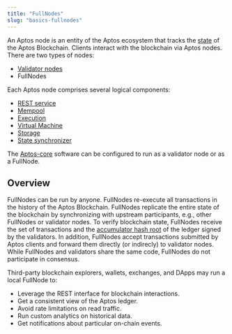 ```yaml
---
title: "FullNodes"
slug: "basics-fullnodes"
---
```


An Aptos node is an entity of the Aptos ecosystem that tracks the [state](/reference/glossary#state) of the Aptos Blockchain. Clients interact with the blockchain via Aptos nodes. There are two types of nodes:
* [Validator nodes](basics-validator-nodes.md)
* FullNodes

Each Aptos node comprises several logical components:
* [REST service](/reference/glossary#rest-service)
* [Mempool](basics-validator-nodes.md#mempool)
* [Execution](basics-validator-nodes.md#execution)
* [Virtual Machine](basics-validator-nodes.md#virtual-machine)
* [Storage](basics-validator-nodes.md#storage)
* [State synchronizer](basics-validator-nodes.md#state-synchronizer)

The [Aptos-core](/reference/glossary#aptos-core) software can be configured to run as a validator node or as a FullNode.

## Overview

FullNodes can be run by anyone. FullNodes re-execute all transactions in the history of the Aptos Blockchain. FullNodes replicate the entire state of the blockchain by synchronizing with upstream participants, e.g., other FullNodes or validator nodes. To verify blockchain state, FullNodes receive the set of transactions and the [accumulator hash root](/reference/glossary#accumulator-root-hash) of the ledger signed by the validators. In addition, FullNodes accept transactions submitted by Aptos clients and forward them directly (or indirecly) to validator nodes. While FullNodes and validators share the same code, FullNodes do not participate in consensus.

Third-party blockchain explorers, wallets, exchanges, and DApps may run a local FullNode to:
* Leverage the REST interface for blockchain interactions.
* Get a consistent view of the Aptos ledger.
* Avoid rate limitations on read traffic.
* Run custom analytics on historical data.
* Get notifications about particular on-chain events.
